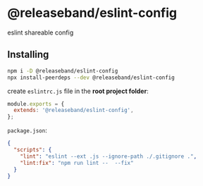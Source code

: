 # @releaseband/eslint-config

eslint shareable config

## Installing

```bash
npm i -D @releaseband/eslint-config
npx install-peerdeps --dev @releaseband/eslint-config
```

create `eslintrc.js` file in the **root project folder**:

```js
module.exports = {
  extends: '@releaseband/eslint-config',
};
```

`package.json`:

```json
{
  "scripts": {
    "lint": "eslint --ext .js --ignore-path ./.gitignore .",
    "lint:fix": "npm run lint --  --fix"
  }
}
```
